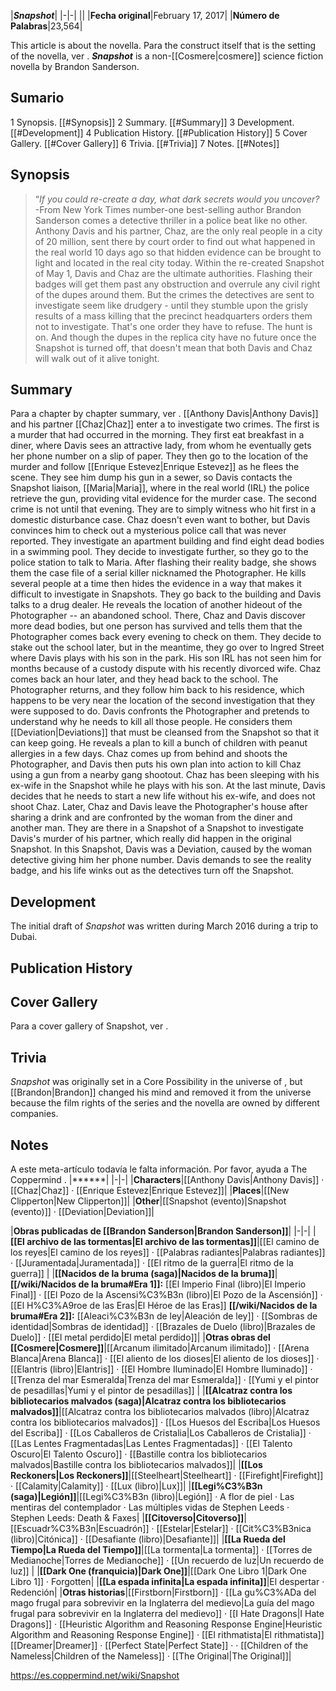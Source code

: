 |***Snapshot***|
|-|-|
||
|**Fecha original**|February 17, 2017|
|**Número de Palabras**|23,564|

This article is about the novella. Para the construct itself that is the setting of the novella, ver .
***Snapshot*** is a non-[[Cosmere\|cosmere]] science fiction novella by Brandon Sanderson.

## Sumario

1 Synopsis. [[#Synopsis]] 
2 Summary. [[#Summary]] 
3 Development. [[#Development]] 
4 Publication History. [[#Publication History]] 
5 Cover Gallery. [[#Cover Gallery]] 
6 Trivia. [[#Trivia]] 
7 Notes. [[#Notes]] 


## Synopsis
>“*If you could re-create a day, what dark secrets would you uncover?*
\-From New York Times number-one best-selling author Brandon Sanderson comes a detective thriller in a police beat like no other.
Anthony Davis and his partner, Chaz, are the only real people in a city of 20 million, sent there by court order to find out what happened in the real world 10 days ago so that hidden evidence can be brought to light and located in the real city today.
Within the re-created Snapshot of May 1, Davis and Chaz are the ultimate authorities. Flashing their badges will get them past any obstruction and overrule any civil right of the dupes around them. But the crimes the detectives are sent to investigate seem like drudgery - until they stumble upon the grisly results of a mass killing that the precinct headquarters orders them not to investigate. That's one order they have to refuse.
The hunt is on. And though the dupes in the replica city have no future once the Snapshot is turned off, that doesn't mean that both Davis and Chaz will walk out of it alive tonight.


## Summary
Para a chapter by chapter summary, ver .
[[Anthony Davis\|Anthony Davis]] and his partner [[Chaz\|Chaz]] enter a  to investigate two crimes. The first is a murder that had occurred in the morning. They first eat breakfast in a diner, where Davis sees an attractive lady, from whom he eventually gets her phone number on a slip of paper. They then go to the location of the murder and follow [[Enrique Estevez\|Enrique Estevez]] as he flees the scene. They see him dump his gun in a sewer, so Davis contacts the Snapshot liaison, [[Maria\|Maria]], where in the real world (IRL) the police retrieve the gun, providing vital evidence for the murder case.
The second crime is not until that evening. They are to simply witness who hit first in a domestic disturbance case. Chaz doesn't even want to bother, but Davis convinces him to check out a mysterious police call that was never reported. They investigate an apartment building and find eight dead bodies in a swimming pool. They decide to investigate further, so they go to the police station to talk to Maria. After flashing their reality badge, she shows them the case file of a serial killer nicknamed the Photographer. He kills several people at a time then hides the evidence in a way that makes it difficult to investigate in Snapshots.
They go back to the building and Davis talks to a drug dealer. He reveals the location of another hideout of the Photographer -- an abandoned school. There, Chaz and Davis discover more dead bodies, but one person has survived and tells them that the Photographer comes back every evening to check on them. They decide to stake out the school later, but in the meantime, they go over to Ingred Street where Davis plays with his son in the park. His son IRL has not seen him for months because of a custody dispute with his recently divorced wife. Chaz comes back an hour later, and they head back to the school.
The Photographer returns, and they follow him back to his residence, which happens to be very near the location of the second investigation that they were supposed to do. Davis confronts the Photographer and pretends to understand why he needs to kill all those people. He considers them [[Deviation\|Deviations]] that must be cleansed from the Snapshot so that it can keep going. He reveals a plan to kill a bunch of children with peanut allergies in a few days. Chaz comes up from behind and shoots the Photographer, and Davis then puts his own plan into action to kill Chaz using a gun from a nearby gang shootout. Chaz has been sleeping with his ex-wife in the Snapshot while he plays with his son. At the last minute, Davis decides that he needs to start a new life without his ex-wife, and does not shoot Chaz.
Later, Chaz and Davis leave the Photographer's house after sharing a drink and are confronted by the woman from the diner and another man. They are there in a Snapshot of a Snapshot to investigate Davis's murder of his partner, which really did happen in the original Snapshot. In this Snapshot, Davis was a Deviation, caused by the woman detective giving him her phone number. Davis demands to see the reality badge, and his life winks out as the detectives turn off the Snapshot.

## Development
The initial draft of *Snapshot* was written during March 2016 during a trip to Dubai.

## Publication History

## Cover Gallery
Para a cover gallery of Snapshot, ver .
## Trivia
*Snapshot* was originally set in a Core Possibility in the universe of , but [[Brandon\|Brandon]] changed his mind and removed it from the universe because the film rights of the series and the novella are owned by different companies.

## Notes

A este meta-artículo todavía le falta información. Por favor, ayuda a The Coppermind .
|******|
|-|-|
|**Characters**|[[Anthony Davis\|Anthony Davis]] · [[Chaz\|Chaz]] · [[Enrique Estevez\|Enrique Estevez]]|
|**Places**|[[New Clipperton\|New Clipperton]]|
|**Other**|[[Snapshot (evento)\|Snapshot (evento)]] · [[Deviation\|Deviation]]|

|**Obras publicadas de [[Brandon Sanderson\|Brandon Sanderson]]**|
|-|-|
|**[[El archivo de las tormentas\|El archivo de las tormentas]]**|[[El camino de los reyes\|El camino de los reyes]] · [[Palabras radiantes\|Palabras radiantes]] · [[Juramentada\|Juramentada]] · [[El ritmo de la guerra\|El ritmo de la guerra]] |
|**[[Nacidos de la bruma (saga)\|Nacidos de la bruma]]**|**[[/wiki/Nacidos de la bruma#Era 1]]:** [[El Imperio Final (libro)\|El Imperio Final]] · [[El Pozo de la Ascensi%C3%B3n (libro)\|El Pozo de la Ascensión]] · [[El H%C3%A9roe de las Eras\|El Héroe de las Eras]] **[[/wiki/Nacidos de la bruma#Era 2]]:** [[Aleaci%C3%B3n de ley\|Aleación de ley]] · [[Sombras de identidad\|Sombras de identidad]] · [[Brazales de Duelo (libro)\|Brazales de Duelo]] · [[El metal perdido\|El metal perdido]]|
|**Otras obras del [[Cosmere\|Cosmere]]**|[[Arcanum ilimitado\|Arcanum ilimitado]] · [[Arena Blanca\|Arena Blanca]] · [[El aliento de los dioses\|El aliento de los dioses]] · [[Elantris (libro)\|Elantris]] · [[El Hombre Iluminado\|El Hombre Iluminado]] · [[Trenza del mar Esmeralda\|Trenza del mar Esmeralda]] · [[Yumi y el pintor de pesadillas\|Yumi y el pintor de pesadillas]] |
|**[[Alcatraz contra los bibliotecarios malvados (saga)\|Alcatraz contra los bibliotecarios malvados]]**|[[Alcatraz contra los bibliotecarios malvados (libro)\|Alcatraz contra los bibliotecarios malvados]] · [[Los Huesos del Escriba\|Los Huesos del Escriba]] · [[Los Caballeros de Cristalia\|Los Caballeros de Cristalia]] · [[Las Lentes Fragmentadas\|Las Lentes Fragmentadas]] · [[El Talento Oscuro\|El Talento Oscuro]] · [[Bastille contra los bibliotecarios malvados\|Bastille contra los bibliotecarios malvados]]|
|**[[Los Reckoners\|Los Reckoners]]**|[[Steelheart\|Steelheart]] · [[Firefight\|Firefight]] · [[Calamity\|Calamity]] · [[Lux (libro)\|Lux]]|
|**[[Legi%C3%B3n (saga)\|Legión]]**|[[Legi%C3%B3n (libro)\|Legión]] · A flor de piel · Las mentiras del contemplador · Las múltiples vidas de Stephen Leeds · Stephen Leeds: Death & Faxes|
|**[[Citoverso\|Citoverso]]**|[[Escuadr%C3%B3n\|Escuadrón]] · [[Estelar\|Estelar]] · [[Cit%C3%B3nica (libro)\|Citónica]] · [[Desafiante (libro)\|Desafiante]]|
|**[[La Rueda del Tiempo\|La Rueda del Tiempo]]**|[[La tormenta\|La tormenta]] · [[Torres de Medianoche\|Torres de Medianoche]] · [[Un recuerdo de luz\|Un recuerdo de luz]] |
|**[[Dark One (franquicia)\|Dark One]]**|[[Dark One Libro 1\|Dark One Libro 1]] · Forgotten|
|**[[La espada infinita\|La espada infinita]]**|El despertar · Redención|
|**Otras historias**|[[Firstborn\|Firstborn]] · [[La gu%C3%ADa del mago frugal para sobrevivir en la Inglaterra del medievo\|La guía del mago frugal para sobrevivir en la Inglaterra del medievo]] · [[I Hate Dragons\|I Hate Dragons]] · [[Heuristic Algorithm and Reasoning Response Engine\|Heuristic Algorithm and Reasoning Response Engine]] · [[El rithmatista\|El rithmatista]] [[Dreamer\|Dreamer]] · [[Perfect State\|Perfect State]] ·  · [[Children of the Nameless\|Children of the Nameless]] · [[The Original\|The Original]]|



https://es.coppermind.net/wiki/Snapshot